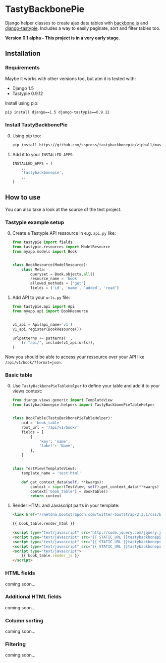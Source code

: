 # TastyBackbonePie

Django helper classes to create ajax data tables with [backbone.js](http://backbonejs.org/) and [django-tastypie](http://tastypieapi.org/).
Includes a way to easily paginate, sort and filter tables too.

__Version 0.1 alpha - This project is in a very early stage.__

## Installation

### Requirements

Maybe it works with other versions too, but atm it is tested with:

- Django 1.5
- Tastypie 0.9.12

Install using pip:

```bash
pip install django==1.5 django-tastypie==0.9.12
```

### Install TastyBackbonePie

0. Using pip too:
	
	```bash
	pip install https://github.com/sspross/tastybackbonepie/zipball/master
	```

0. Add it to your `INSTALLED_APPS`:

	```python
	INSTALLED_APPS = (
		...
		'tastybackbonepie',
		...
	)
	```

## How to use

You can also take a look at the source of the test project.

### Tastypie example setup

0. Create a Tastypie API ressource in e.g. `api.py` like:

	```python
	from tastypie import fields
	from tastypie.resources import ModelResource
	from myapp.models import Book


	class BookResource(ModelResource):
	    class Meta:
	        queryset = Book.objects.all()
	        resource_name = 'book'
	        allowed_methods = ['get']
	        fields = ('id', 'name', 'added', 'read')
	```

0. Add API to your `urls.py` file:

	```python
	from tastypie.api import Api
	from myapp.api import BookResource


	v1_api = Api(api_name='v1')
	v1_api.register(BookResource())

	urlpatterns += patterns('',
	    (r'^api/', include(v1_api.urls)),
	)
	```

Now you should be able to access your ressource over your API like `/api/v1/book/?format=json`.

### Basic table

0. Use `TastyBackbonePieTableHelper` to define your table and add it to your views context:

	```python
	from django.views.generic import TemplateView
	from tastybackbonepie.helpers import TastyBackbonePieTableHelper


	class BookTable(TastyBackbonePieTableHelper):
		uid = 'book_table'
	    root_url = '/api/v1/book/'
	    fields = [
	        {
	            'key': 'name',
	            'label': 'Name',
	        },
	    ]


	class TestView(TemplateView):
	    template_name = 'test.html'

	    def get_context_data(self, **kwargs):
	        context = super(TestView, self).get_context_data(**kwargs)
	        context['book_table'] = BookTable()
	        return context
	```

0. Render HTML and Javascript parts in your template:

	```html
	<link href="//netdna.bootstrapcdn.com/twitter-bootstrap/2.3.1/css/bootstrap-combined.min.css" rel="stylesheet">

	{{ book_table.render_html }}

	<script type="text/javascript" src="http://code.jquery.com/jquery.js"></script>
	<script type="text/javascript" src="{{ STATIC_URL }}tastybackbonepie/javascript/underscore-min.js"></script>
	<script type="text/javascript" src="{{ STATIC_URL }}tastybackbonepie/javascript/backbone-min.js"></script>
	<script type="text/javascript" src="{{ STATIC_URL }}tastybackbonepie/javascript/backbone-tastypie.js"></script>
	<script type="text/javascript">
	    {{ book_table.render_js }}
	</script>
	```


### HTML fields

coming soon...

### Additional HTML fields

coming soon...

### Column sorting

coming soon...

### Filtering

coming soon...